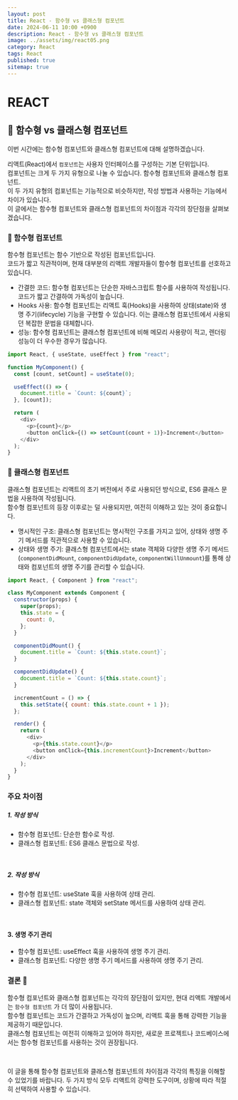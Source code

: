 ```yaml
---
layout: post
title: React - 함수형 vs 클래스형 컴포넌트
date: 2024-06-11 10:00 +0900
description: React - 함수형 vs 클래스형 컴포넌트
image: ../assets/img/react05.png
category: React
tags: React
published: true
sitemap: true
---
```


# REACT

## 🍳 함수형 vs 클래스형 컴포넌트

이번 시간에는 함수형 컴포넌트와 클래스형 컴포넌트에 대해 설명하겠습니다. <br>

리액트(React)에서 `컴포넌트`는 사용자 인터페이스를 구성하는 기본 단위입니다. <br>
컴포넌트는 크게 두 가지 유형으로 나눌 수 있습니다. 함수형 컴포넌트와 클래스형 컴포넌트. <Br>
이 두 가지 유형의 컴포넌트는 기능적으로 비슷하지만, 작성 방법과 사용하는 기능에서 차이가 있습니다. <br>
이 글에서는 함수형 컴포넌트와 클래스형 컴포넌트의 차이점과 각각의 장단점을 살펴보겠습니다.

### 💛 함수형 컴포넌트

함수형 컴포넌트는 함수 기반으로 작성된 컴포넌트입니다. <br>
코드가 짧고 직관적이며, 현재 대부분의 리액트 개발자들이 함수형 컴포넌트를 선호하고 있습니다.
<br>

- 간결한 코드: 함수형 컴포넌트는 단순한 자바스크립트 함수를 사용하여 작성됩니다. 코드가 짧고 간결하여 가독성이 높습니다.
- Hooks 사용: 함수형 컴포넌트는 리액트 훅(Hooks)을 사용하여 상태(state)와 생명 주기(lifecycle) 기능을 구현할 수 있습니다. 이는 클래스형 컴포넌트에서 사용되던 복잡한 문법을 대체합니다.
- 성능: 함수형 컴포넌트는 클래스형 컴포넌트에 비해 메모리 사용량이 적고, 렌더링 성능이 더 우수한 경우가 많습니다.

```javascript
import React, { useState, useEffect } from "react";

function MyComponent() {
  const [count, setCount] = useState(0);

  useEffect(() => {
    document.title = `Count: ${count}`;
  }, [count]);

  return (
    <div>
      <p>{count}</p>
      <button onClick={() => setCount(count + 1)}>Increment</button>
    </div>
  );
}
```

### 💛 클래스형 컴포넌트

클래스형 컴포넌트는 리액트의 초기 버전에서 주로 사용되던 방식으로, ES6 클래스 문법을 사용하여 작성됩니다. <br>
함수형 컴포넌트의 등장 이후로는 덜 사용되지만, 여전히 이해하고 있는 것이 중요합니다.
<br>

- 명시적인 구조: 클래스형 컴포넌트는 명시적인 구조를 가지고 있어, 상태와 생명 주기 메서드를 직관적으로 사용할 수 있습니다.
- 상태와 생명 주기: 클래스형 컴포넌트에서는 state 객체와 다양한 생명 주기 메서드(`componentDidMount`, `componentDidUpdate`, `componentWillUnmount`)를 통해 상태와 컴포넌트의 생명 주기를 관리할 수 있습니다.

```javascript
import React, { Component } from "react";

class MyComponent extends Component {
  constructor(props) {
    super(props);
    this.state = {
      count: 0,
    };
  }

  componentDidMount() {
    document.title = `Count: ${this.state.count}`;
  }

  componentDidUpdate() {
    document.title = `Count: ${this.state.count}`;
  }

  incrementCount = () => {
    this.setState({ count: this.state.count + 1 });
  };

  render() {
    return (
      <div>
        <p>{this.state.count}</p>
        <button onClick={this.incrementCount}>Increment</button>
      </div>
    );
  }
}
```

### 주요 차이점

##### 1. 작성 방식

- 함수형 컴포넌트: 단순한 함수로 작성.
- 클래스형 컴포넌트: ES6 클래스 문법으로 작성.

<br>

##### 2. 작성 방식

- 함수형 컴포넌트: useState 훅을 사용하여 상태 관리.
- 클래스형 컴포넌트: state 객체와 setState 메서드를 사용하여 상태 관리.

<br>

#### 3. 생명 주기 관리

- 함수형 컴포넌트: useEffect 훅을 사용하여 생명 주기 관리.
- 클래스형 컴포넌트: 다양한 생명 주기 메서드를 사용하여 생명 주기 관리.

### 결론 💞

함수형 컴포넌트와 클래스형 컴포넌트는 각각의 장단점이 있지만, 현대 리액트 개발에서는 `함수형 컴포넌트` 가 더 많이 사용됩니다. <br>
함수형 컴포넌트는 코드가 간결하고 가독성이 높으며, 리액트 훅을 통해 강력한 기능을 제공하기 때문입니다. <br>
클래스형 컴포넌트는 여전히 이해하고 있어야 하지만, 새로운 프로젝트나 코드베이스에서는 함수형 컴포넌트를 사용하는 것이 권장됩니다.<br>

<br>

이 글을 통해 함수형 컴포넌트와 클래스형 컴포넌트의 차이점과 각각의 특징을 이해할 수 있었기를 바랍니다. 두 가지 방식 모두 리액트의 강력한 도구이며, 상황에 따라 적절히 선택하여 사용할 수 있습니다.
